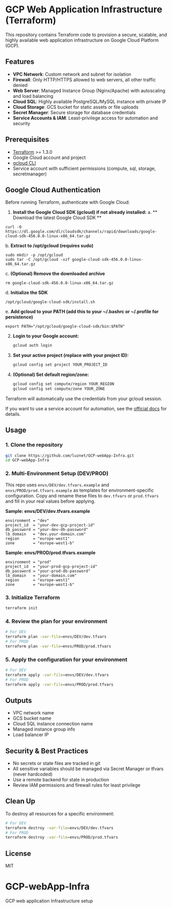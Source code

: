 # GCP Web Application Infrastructure (Terraform)

This repository contains Terraform code to provision a secure, scalable, and highly available web application infrastructure on Google Cloud Platform (GCP).

## Features
- **VPC Network**: Custom network and subnet for isolation
- **Firewall**: Only HTTP/HTTPS allowed to web servers, all other traffic denied
- **Web Server**: Managed Instance Group (Nginx/Apache) with autoscaling and load balancing
- **Cloud SQL**: Highly available PostgreSQL/MySQL instance with private IP
- **Cloud Storage**: GCS bucket for static assets or file uploads
- **Secret Manager**: Secure storage for database credentials
- **Service Accounts & IAM**: Least-privilege access for automation and security


## Prerequisites
- [Terraform](https://www.terraform.io/downloads.html) >= 1.3.0
- Google Cloud account and project
- [gcloud CLI](https://cloud.google.com/sdk/docs/install)
- Service account with sufficient permissions (compute, sql, storage, secretmanager)

## Google Cloud Authentication

Before running Terraform, authenticate with Google Cloud:

1. **Install the Google Cloud SDK (gcloud) if not already installed:**
a. ** Download the latest Google Cloud SDK **
```
curl -O https://dl.google.com/dl/cloudsdk/channels/rapid/downloads/google-cloud-sdk-456.0.0-linux-x86_64.tar.gz
```
b. **Extract to /opt/gcloud (requires sudo)**
```
sudo mkdir -p /opt/gcloud
sudo tar -C /opt/gcloud -xzf google-cloud-sdk-456.0.0-linux-x86_64.tar.gz
```

c. **(Optional) Remove the downloaded archive**
```
rm google-cloud-sdk-456.0.0-linux-x86_64.tar.gz
```

d. **Initialize the SDK**
```
/opt/gcloud/google-cloud-sdk/install.sh
```

e. **Add gcloud to your PATH (add this to your ~/.bashrc or ~/.profile for persistence)**
```
export PATH="/opt/gcloud/google-cloud-sdk/bin:$PATH"
```

2. **Login to your Google account:**
	```bash
	gcloud auth login
	```

3. **Set your active project (replace with your project ID):**
	```bash
	gcloud config set project YOUR_PROJECT_ID
	```

4. **(Optional) Set default region/zone:**
	```bash
	gcloud config set compute/region YOUR_REGION
	gcloud config set compute/zone YOUR_ZONE
	```

Terraform will automatically use the credentials from your gcloud session.

If you want to use a service account for automation, see the [official docs](https://cloud.google.com/iam/docs/creating-managing-service-account-keys) for details.

## Usage

### 1. Clone the repository
```bash
git clone https://github.com/luznet/GCP-webApp-Infra.git
cd GCP-webApp-Infra
```

### 2. Multi-Environment Setup (DEV/PROD)


This repo uses `envs/DEV/dev.tfvars.example` and `envs/PROD/prod.tfvars.example` as templates for environment-specific configuration.
Copy and rename these files to `dev.tfvars` or `prod.tfvars` and fill in your real values before applying.

**Sample: envs/DEV/dev.tfvars.example**
```hcl
environment = "dev"
project_id  = "your-dev-gcp-project-id"
db_password = "your-dev-db-password"
lb_domain   = "dev.your-domain.com"
region      = "europe-west1"
zone        = "europe-west1-b"
```

**Sample: envs/PROD/prod.tfvars.example**
```hcl
environment = "prod"
project_id  = "your-prod-gcp-project-id"
db_password = "your-prod-db-password"
lb_domain   = "your-domain.com"
region      = "europe-west1"
zone        = "europe-west1-b"
```

### 3. Initialize Terraform
```bash
terraform init
```

### 4. Review the plan for your environment
```bash
# For DEV
terraform plan -var-file=envs/DEV/dev.tfvars
# For PROD
terraform plan -var-file=envs/PROD/prod.tfvars
```

### 5. Apply the configuration for your environment
```bash
# For DEV
terraform apply -var-file=envs/DEV/dev.tfvars
# For PROD
terraform apply -var-file=envs/PROD/prod.tfvars
```

## Outputs
- VPC network name
- GCS bucket name
- Cloud SQL instance connection name
- Managed instance group info
- Load balancer IP

## Security & Best Practices
- No secrets or state files are tracked in git
- All sensitive variables should be managed via Secret Manager or tfvars (never hardcoded)
- Use a remote backend for state in production
- Review IAM permissions and firewall rules for least privilege

## Clean Up

To destroy all resources for a specific environment:
```bash
# For DEV
terraform destroy -var-file=envs/DEV/dev.tfvars
# For PROD
terraform destroy -var-file=envs/PROD/prod.tfvars
```

## License
MIT
# GCP-webApp-Infra
GCP web application Infrastructure setup
